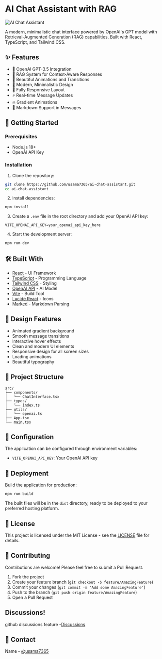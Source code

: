 # AI Chat Assistant with RAG

![AI Chat Assistant](https://images.unsplash.com/photo-1677442136019-21780ecad995?auto=format&fit=crop&q=80&w=1200&h=400)

A modern, minimalistic chat interface powered by OpenAI's GPT model with Retrieval-Augmented Generation (RAG) capabilities. Built with React, TypeScript, and Tailwind CSS.

## ✨ Features

- 🤖 OpenAI GPT-3.5 Integration
- 🎯 RAG System for Context-Aware Responses
- 💫 Beautiful Animations and Transitions
- 🎨 Modern, Minimalistic Design
- 📱 Fully Responsive Layout
- ⚡ Real-time Message Updates
- 🔥 Gradient Animations
- 📝 Markdown Support in Messages

## 🚀 Getting Started

### Prerequisites

- Node.js 18+ 
- OpenAI API Key

### Installation

1. Clone the repository:
```bash
git clone https://github.com/usama7365/ai-chat-assistant.git
cd ai-chat-assistant
```

2. Install dependencies:
```bash
npm install
```

3. Create a `.env` file in the root directory and add your OpenAI API key:
```env
VITE_OPENAI_API_KEY=your_openai_api_key_here
```

4. Start the development server:
```bash
npm run dev
```

## 🛠️ Built With

- [React](https://reactjs.org/) - UI Framework
- [TypeScript](https://www.typescriptlang.org/) - Programming Language
- [Tailwind CSS](https://tailwindcss.com/) - Styling
- [OpenAI API](https://openai.com/api/) - AI Model
- [Vite](https://vitejs.dev/) - Build Tool
- [Lucide React](https://lucide.dev/) - Icons
- [Marked](https://marked.js.org/) - Markdown Parsing

## 🎨 Design Features

- Animated gradient background
- Smooth message transitions
- Interactive hover effects
- Clean and modern UI elements
- Responsive design for all screen sizes
- Loading animations
- Beautiful typography

## 📁 Project Structure

```
src/
├── components/
│   └── ChatInterface.tsx
├── types/
│   └── index.ts
├── utils/
│   └── openai.ts
├── App.tsx
└── main.tsx
```

## 🔧 Configuration

The application can be configured through environment variables:

- `VITE_OPENAI_API_KEY`: Your OpenAI API key

## 🚀 Deployment

Build the application for production:

```bash
npm run build
```

The built files will be in the `dist` directory, ready to be deployed to your preferred hosting platform.

## 📝 License

This project is licensed under the MIT License - see the [LICENSE](LICENSE) file for details.

## 🤝 Contributing

Contributions are welcome! Please feel free to submit a Pull Request.

1. Fork the project
2. Create your feature branch (`git checkout -b feature/AmazingFeature`)
3. Commit your changes (`git commit -m 'Add some AmazingFeature'`)
4. Push to the branch (`git push origin feature/AmazingFeature`)
5. Open a Pull Request

## Discussions!

github discussions feature -[Discussions](https://github.com/usama7365/ai-chat-assistant/discussions)


## 📧 Contact

Name - [@usama7365](https://github.com/usama7365)